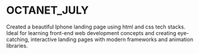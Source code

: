 # OCTANET_JULY
Created a beautiful Iphone landing page using html and css tech stacks.
Ideal for learning front-end web development concepts and creating eye-catching, interactive landing pages with modern frameworks and animation libraries.


